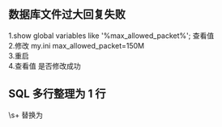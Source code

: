 ## 数据库文件过大回复失败

1.show global variables like '%max_allowed_packet%'; 查看值  
2.修改 my.ini max_allowed_packet=150M  
3.重启  
4.查看值 是否修改成功

## SQL 多行整理为 1 行

\s+ 替换为
